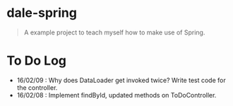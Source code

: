 # dale-spring
> A example project to teach myself how to make use of Spring.

# To Do Log
- 16/02/09 : Why does DataLoader get invoked twice? Write test code for the controller.
- 16/02/08 : Implement findById, updated methods on ToDoController.